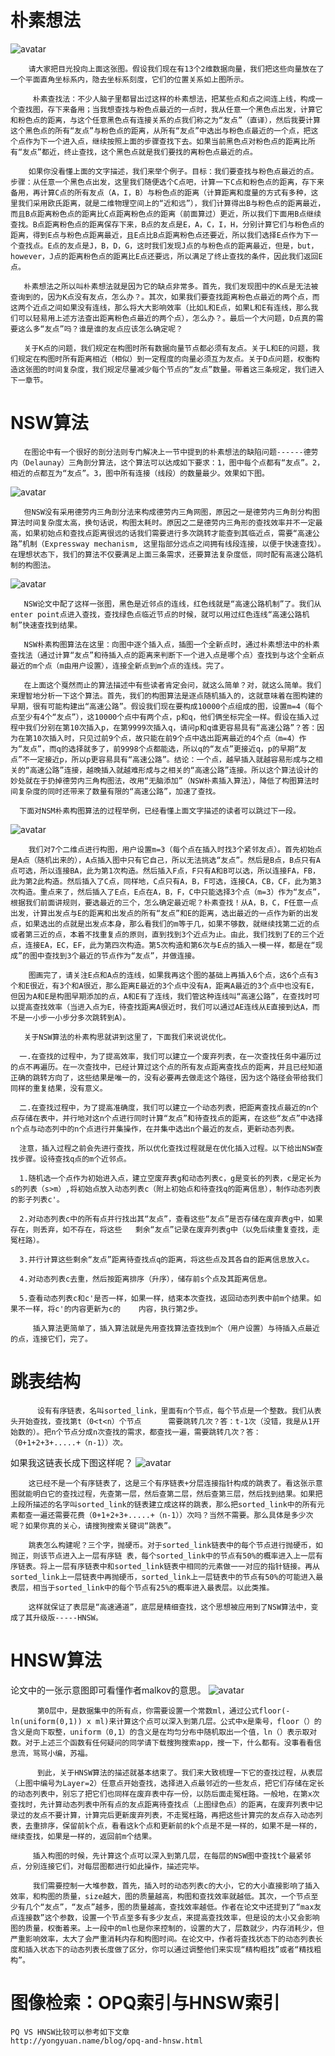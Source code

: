 # 朴素想法 

 ![avatar](./pic/朴素想法图.png)

        请大家把目光投向上面这张图。假设我们现在有13个2维数据向量，我们把这些向量放在了一个平面直角坐标系内，隐去坐标系刻度，它们的位置关系如上图所示。

         朴素查找法：不少人脑子里都冒出过这样的朴素想法，把某些点和点之间连上线，构成一个查找图，存下来备用；当我想查找与粉色点最近的一点时，我从任意一个黑色点出发，计算它和粉色点的距离，与这个任意黑色点有连接关系的点我们称之为“友点”（直译），然后我要计算这个黑色点的所有“友点”与粉色点的距离，从所有“友点”中选出与粉色点最近的一个点，把这个点作为下一个进入点，继续按照上面的步骤查找下去。如果当前黑色点对粉色点的距离比所有“友点”都近，终止查找，这个黑色点就是我们要找的离粉色点最近的点。

        如果你没看懂上面的文字描述，我们来举个例子。目标：我们要查找与粉色点最近的点。步骤：从任意一个黑色点出发，这里我们随便选个C点吧，计算一下C点和粉色点的距离，存下来备用，再计算C点的所有友点（A，I，B）与粉色点的距离（计算距离和度量的方式有多种，这里我们采用欧氏距离，就是二维物理空间上的“近和远”），我们计算得出B与粉色点的距离最近，而且B点距离粉色点的距离比C点距离粉色点的距离（前面算过）更近，所以我们下面用B点继续查找。B点距离粉色点的距离保存下来，B点的友点是E，A，C，I，H，分别计算它们与粉色点的距离，得到E点与粉色点距离最近，且E点比B点距离粉色点还要近，所以我们选择E点作为下一个查找点。E点的友点是J，B，D，G，这时我们发现J点的与粉色点的距离最近，但是，but，however，J点的距离粉色点的距离比E点还要远，所以满足了终止查找的条件，因此我们返回E点。

       朴素想法之所以叫朴素想法就是因为它的缺点非常多。首先，我们发现图中的K点是无法被查询到的，因为K点没有友点，怎么办？。其次，如果我们要查找距离粉色点最近的两个点，而这两个近点之间如果没有连线，那么将大大影响效率（比如L和E点，如果L和E有连线，那么我们可以轻易用上述方法查出距离粉色点最近的两个点），怎么办？。最后一个大问题，D点真的需要这么多“友点”吗？谁是谁的友点应该怎么确定呢？

       关于K点的问题，我们规定在构图时所有数据向量节点都必须有友点。关于L和E的问题，我们规定在构图时所有距离相近（相似）到一定程度的向量必须互为友点。关于D点问题，权衡构造这张图的时间复杂度，我们规定尽量减少每个节点的“友点”数量。带着这三条规定，我们进入下一章节。

# NSW算法
       在图论中有一个很好的剖分法则专门解决上一节中提到的朴素想法的缺陷问题------德劳内（Delaunay）三角剖分算法，这个算法可以达成如下要求：1，图中每个点都有“友点”。2，相近的点都互为“友点”。3，图中所有连接（线段）的数量最少。效果如下图。
 ![avatar](./pic/index-2.png)

       但NSW没有采用德劳内三角剖分法来构成德劳内三角网图，原因之一是德劳内三角剖分构图算法时间复杂度太高，换句话说，构图太耗时。原因之二是德劳内三角形的查找效率并不一定最高，如果初始点和查找点距离很远的话我们需要进行多次跳转才能查到其临近点，需要“高速公路”机制（Expressway mechanism, 这里指部分远点之间拥有线段连接，以便于快速查找）。在理想状态下，我们的算法不仅要满足上面三条需求，还要算法复杂度低，同时配有高速公路机制的构图法。
 ![avatar](./pic/index-3.png)

       NSW论文中配了这样一张图，黑色是近邻点的连线，红色线就是“高速公路机制”了。我们从enter point点进入查找，查找绿色点临近节点的时候，就可以用过红色连线“高速公路机制”快速查找到结果。

       NSW朴素构图算法在这里：向图中逐个插入点，插图一个全新点时，通过朴素想法中的朴素查找法（通过计算“友点”和待插入点的距离来判断下一个进入点是哪个点）查找到与这个全新点最近的m个点（m由用户设置），连接全新点到m个点的连线。完了。

       在上面这个戛然而止的算法描述中有些读者肯定会问，就这么简单？对，就这么简单。我们来理智地分析一下这个算法。首先，我们的构图算法是逐点随机插入的，这就意味着在图构建的早期，很有可能构建出“高速公路”。假设我们现在要构成10000个点组成的图，设置m=4（每个点至少有4个“友点”），这10000个点中有两个点，p和q，他们俩坐标完全一样。假设在插入过程中我们分别在第10次插入p，在第9999次插入q，请问p和q谁更容易具有“高速公路”？答：因为在第10次插入时，只见过前9个点，故只能在前9个点中选出距离最近的4个点（m=4）作为“友点”，而q的选择就多了，前9998个点都能选，所以q的“友点”更接近q，p的早期“友点”不一定接近p，所以p更容易具有“高速公路”。结论：一个点，越早插入就越容易形成与之相关的“高速公路”连接，越晚插入就越难形成与之相关的“高速公路”连接。所以这个算法设计的妙处就在于扔掉德劳内三角构图法，改用“无脑添加”（NSW朴素插入算法），降低了构图算法时间复杂度的同时还带来了数量有限的“高速公路”，加速了查找。

      下面对NSM朴素构图算法的过程举例，已经看懂上面文字描述的读者可以跳过下一段。
 ![avatar](./pic/index-4.png)

        我们对7个二维点进行构图，用户设置m=3（每个点在插入时找3个紧邻友点）。首先初始点是A点（随机出来的），A点插入图中只有它自己，所以无法挑选“友点”。然后是B点，B点只有A点可选，所以连接BA，此为第1次构造。然后插入F点，F只有A和B可以选，所以连接FA，FB，此为第2此构造。然后插入了C点，同样地，C点只有A，B，F可选，连接CA，CB，CF，此为第3次构造。重点来了，然后插入了E点，E点在A，B，F，C中只能选择3个点（m=3）作为“友点”，根据我们前面讲规则，要选最近的三个，怎么确定最近呢？朴素查找！从A，B，C，F任意一点出发，计算出发点与E的距离和出发点的所有“友点”和E的距离，选出最近的一点作为新的出发点，如果选出的点就是出发点本身，那么看我们的m等于几，如果不够数，就继续找第二近的点或者第三近的点，本着不找重复点的原则，直到找到3个近点为止。由此，我们找到了E的三个近点，连接EA，EC，EF，此为第四次构造。第5次构造和第6次与E点的插入一模一样，都是在“现成”的图中查找到3个最近的节点作为“友点”，并做连接。

        图画完了，请关注E点和A点的连线，如果我再这个图的基础上再插入6个点，这6个点有3个和E很近，有3个和A很近，那么距离E最近的3个点中没有A，距离A最近的3个点中也没有E，但因为A和E是构图早期添加的点，A和E有了连线，我们管这种连线叫“高速公路”，在查找时可以提高查找效率（当进入点为E，待查找距离A很近时，我们可以通过AE连线从E直接到达A，而不是一小步一小步分多次跳转到A）。

       关于NSW算法的朴素构思就讲到这里了，下面我们来说说优化。

      一.在查找的过程中，为了提高效率，我们可以建立一个废弃列表，在一次查找任务中遍历过的点不再遍历。在一次查找中，已经计算过这个点的所有友点距离查找点的距离，并且已经知道正确的跳转方向了，这些结果是唯一的，没有必要再去做走这个路径，因为这个路径会带给我们同样的重复结果，没有意义。

      二.在查找过程中，为了提高准确度，我们可以建立一个动态列表，把距离查找点最近的n个点存储在表中，并行地对这n个点进行同时计算“友点”和待查找点的距离，在这些“友点”中选择n个点与动态列中的n个点进行并集操作，在并集中选出n个最近的友点，更新动态列表。

      注意，插入过程之前会先进行查找，所以优化查找过程就是在优化插入过程。以下给出NSW查找步骤。设待查找q点的m个近邻点。

      1.随机选一个点作为初始进入点，建立空废弃表g和动态列表c，g是变长的列表，c是定长为s的列表（s>m）,将初始点放入动态列表c（附上初始点和待查找q的距离信息），制作动态列表的影子列表c'。

      2.对动态列表c中的所有点并行找出其“友点”，查看这些“友点”是否存储在废弃表g中，如果存在，则丢弃，如不存在，将这些   剩余“友点”记录在废弃列表g中（以免后续重复查找，走冤枉路）。

      3.并行计算这些剩余“友点”距离待查找点q的距离，将这些点及其各自的距离信息放入c。

      4.对动态列表c去重，然后按距离排序（升序），储存前s个点及其距离信息。

      5.查看动态列表c和c'是否一样，如果一样，结束本次查找，返回动态列表中前m个结果。如果不一样，将c'的内容更新为c的    内容，执行第2步。

         插入算法更简单了，插入算法就是先用查找算法查找到m个（用户设置）与待插入点最近的点，连接它们，完了。
# 跳表结构
          设有有序链表，名叫sorted_link，里面有n个节点，每个节点是一个整数。我们从表头开始查找，查找第t（0<t<n）个节点      需要跳转几次？答：t-1次（没错，我是从1开始数的）。把n个节点分成n次查找的需求，都查找一遍，需要跳转几次？答：          （0+1+2+3+.....+（n-1））次。

如果我这链表长成下图这样呢？
 ![avatar](./pic/index-5.png)

        这已经不是一个有序链表了，这是三个有序链表+分层连接指针构成的跳表了。看这张示意图就能明白它的查找过程，先查第一层，然后查第二层，然后查第三层，然后找到结果。如果把上段所描述的名字叫sorted_link的链表建立成这样的跳表，那么把sorted_link中的所有元素都查一遍还需要花费（0+1+2+3+.....+（n-1））次吗？当然不需要。那么具体是多少次呢？如果你真的关心，请搜狗搜索关键词“跳表”。

        跳表怎么构建呢？三个字，抛硬币。对于sorted_link链表中的每个节点进行抛硬币，如抛正，则该节点进入上一层有序链 表，每个sorted_link中的节点有50%的概率进入上一层有序链表。将上一层有序链表中和sorted_link链表中相同的元素做一一对应的指针链接。再从sorted_link上一层链表中再抛硬币，sorted_link上一层链表中的节点有50%的可能进入最表层，相当于sorted_link中的每个节点有25%的概率进入最表层。以此类推。

        这样就保证了表层是“高速通道”，底层是精细查找，这个思想被应用到了NSW算法中，变成了其升级版-----HNSW。

# HNSW算法
论文中的一张示意图即可看懂作者malkov的意思。
 ![avatar](./pic/index-6.png)

          第0层中，是数据集中的所有点，你需要设置一个常数ml，通过公式floor(-ln(uniform(0,1)) x ml)来计算这个点可以深入到第几层。公式中x是乘号，floor（）的含义是向下取整，uniform（0,1）的含义是在均匀分布中随机取出一个值，ln（）表示取对数。对于上述三个函数有任何疑问的同学请下载搜狗搜索app，搜一下，什么都有。没事看看信息流，骂骂小编，苏福。

          到此，关于HNSW算法的描述就基本结束了。我们来大致梳理一下它的查找过程，从表层（上图中编号为Layer=2）任意点开始查找，选择进入点最邻近的一些友点，把它们存储在定长的动态列表中，别忘了把它们也同样在废弃表中存一份，以防后面走冤枉路。一般地，在第x次查找时，先计算动态列表中所有点的友点距离待查找点（上图绿色点）的距离，在废弃列表中记录过的友点不要计算，计算完后更新废弃列表，不走冤枉路，再把这些计算完的友点存入动态列表，去重排序，保留前k个点，看看这k个点和更新前的k个点是不是一样的，如果不是一样的，继续查找，如果是一样的，返回前m个结果。

         插入构图的时候，先计算这个点可以深入到第几层，在每层的NSW图中查找t个最紧邻点，分别连接它们，对每层图都进行如此操作，描述完毕。

         我们需要控制一大堆参数，首先，插入时的动态列表c的大小，它的大小直接影响了插入效率，和构图的质量，size越大，图的质量越高，构图和查找效率就越低。其次，一个节点至少有几个“友点”，“友点”越多，图的质量越高，查找效率越低。作者在论文中还提到了“max友点连接数”这个参数，设置一个节点至多有多少友点，来提高查找效率，但是设的太小又会影响图的质量，权衡着来。上一段中的ml也是你来控制的，设置的大了，层数就少，内存消耗少，但严重影响效率，太大了会严重消耗内存和构图时间。在论文中，作者将查找状态下的动态列表长度和插入状态下的动态列表长度做了区分，你可以通过调整他们来实现“精构粗找”或者“精找粗构”。


# 图像检索：OPQ索引与HNSW索引

```
PQ VS HNSW比较可以参考如下文章
http://yongyuan.name/blog/opq-and-hnsw.html
```